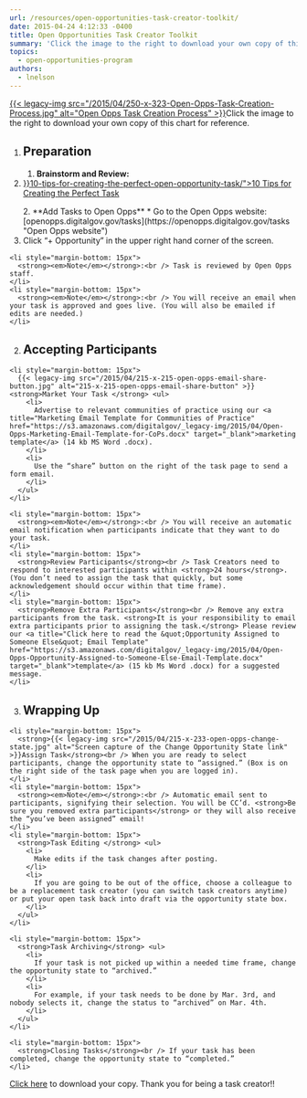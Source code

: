 ```yaml
---
url: /resources/open-opportunities-task-creator-toolkit/
date: 2015-04-24 4:12:33 -0400
title: Open Opportunities Task Creator Toolkit
summary: 'Click the image to the right to download your own copy of this chart for reference. Preparation Brainstorm and Review:  10 Tips for Creating the Perfect Task Add Tasks to Open Opps Go to the Open Opps website: openopps.digitalgov.gov/tasks Click &ldquo;+ Opportunity&rdquo; in the upper right hand'
topics:
  - open-opportunities-program
authors:
  - lnelson
---
```


[{{< legacy-img src="/2015/04/250-x-323-Open-Opps-Task-Creation-Process.jpg" alt="Open Opps Task Creation Process" >}}](https://s3.amazonaws.com/digitalgov/_legacy-img/2015/12/Open-Opportunities-Task-Creator-Process1.pdf)Click the image to the right to download your own copy of this chart for reference.

  1. ## Preparation
    
      1. **Brainstorm and Review:** 
        <li style="margin-bottom: 15px">
          <a title="Click to read: 10 Tips for Creating the Perfect Open Opportunity Task" href="{{< link "open-opportunities-task-creator-toolkit.md" >}}10-tips-for-creating-the-perfect-open-opportunity-task/">10 Tips for Creating the Perfect Task</a>
        </li>
      2. **Add Tasks to Open Opps** 
          * Go to the Open Opps website: [openopps.digitalgov.gov/tasks](https://openopps.digitalgov.gov/tasks "Open Opps website")
        <li style="margin-bottom: 15px">
          Click “+ Opportunity” in the upper right hand corner of the screen.
        </li>
    <li style="margin-bottom: 15px">
      <strong><em>Note</em></strong>:<br /> Task is reviewed by Open Opps staff.
    </li>
    <li style="margin-bottom: 15px">
      <strong><em>Note</em></strong>:<br /> You will receive an email when your task is approved and goes live. (You will also be emailed if edits are needed.)
    </li>
  2. ## Accepting Participants
    
    <li style="margin-bottom: 15px">
      {{< legacy-img src="/2015/04/215-x-215-open-opps-email-share-button.jpg" alt="215-x-215-open-opps-email-share-button" >}}<strong>Market Your Task </strong> <ul>
        <li>
          Advertise to relevant communities of practice using our <a title="Marketing Email Template for Communities of Practice" href="https://s3.amazonaws.com/digitalgov/_legacy-img/2015/04/Open-Opps-Marketing-Email-Template-for-CoPs.docx" target="_blank">marketing template</a> (14 kb MS Word .docx).
        </li>
        <li>
          Use the “share” button on the right of the task page to send a form email.
        </li>
      </ul>
    </li>
    
    <li style="margin-bottom: 15px">
      <strong><em>Note</em></strong>:<br /> You will receive an automatic email notification when participants indicate that they want to do your task.
    </li>
    <li style="margin-bottom: 15px">
      <strong>Review Participants</strong><br /> Task Creators need to respond to interested participants within <strong>24 hours</strong>. (You don’t need to assign the task that quickly, but some acknowledgement should occur within that time frame).
    </li>
    <li style="margin-bottom: 15px">
      <strong>Remove Extra Participants</strong><br /> Remove any extra participants from the task. <strong>It is your responsibility to email extra participants prior to assigning the task.</strong> Please review our <a title="Click here to read the &quot;Opportunity Assigned to Someone Else&quot; Email Template" href="https://s3.amazonaws.com/digitalgov/_legacy-img/2015/04/Open-Opps-Opportunity-Assigned-to-Someone-Else-Email-Template.docx" target="_blank">template</a> (15 kb Ms Word .docx) for a suggested message.
    </li>
  3. ## Wrapping Up
    
    <li style="margin-bottom: 15px">
      <strong>{{< legacy-img src="/2015/04/215-x-233-open-opps-change-state.jpg" alt="Screen capture of the Change Opportunity State link" >}}Assign Task</strong><br /> When you are ready to select participants, change the opportunity state to “assigned.” (Box is on the right side of the task page when you are logged in).
    </li>
    <li style="margin-bottom: 15px">
      <strong><em>Note</em></strong>:<br /> Automatic email sent to participants, signifying their selection. You will be CC’d. <strong>Be sure you removed extra participants</strong> or they will also receive the “you’ve been assigned” email!
    </li>
    <li style="margin-bottom: 15px">
      <strong>Task Editing </strong> <ul>
        <li>
          Make edits if the task changes after posting.
        </li>
        <li>
          If you are going to be out of the office, choose a colleague to be a replacement task creator (you can switch task creators anytime) or put your open task back into draft via the opportunity state box.
        </li>
      </ul>
    </li>
    
    <li style="margin-bottom: 15px">
      <strong>Task Archiving</strong> <ul>
        <li>
          If your task is not picked up within a needed time frame, change the opportunity state to “archived.”
        </li>
        <li>
          For example, if your task needs to be done by Mar. 3rd, and nobody selects it, change the status to “archived” on Mar. 4th.
        </li>
      </ul>
    </li>
    
    <li style="margin-bottom: 15px">
      <strong>Closing Tasks</strong><br /> If your task has been completed, change the opportunity state to “completed.”
    </li>

[Click here](https://s3.amazonaws.com/digitalgov/_legacy-img/2015/12/Open-Opportunities-Task-Creator-Process1.pdf "View the Open Opportunities Task Creator Process") to download your copy. Thank you for being a task creator!!
